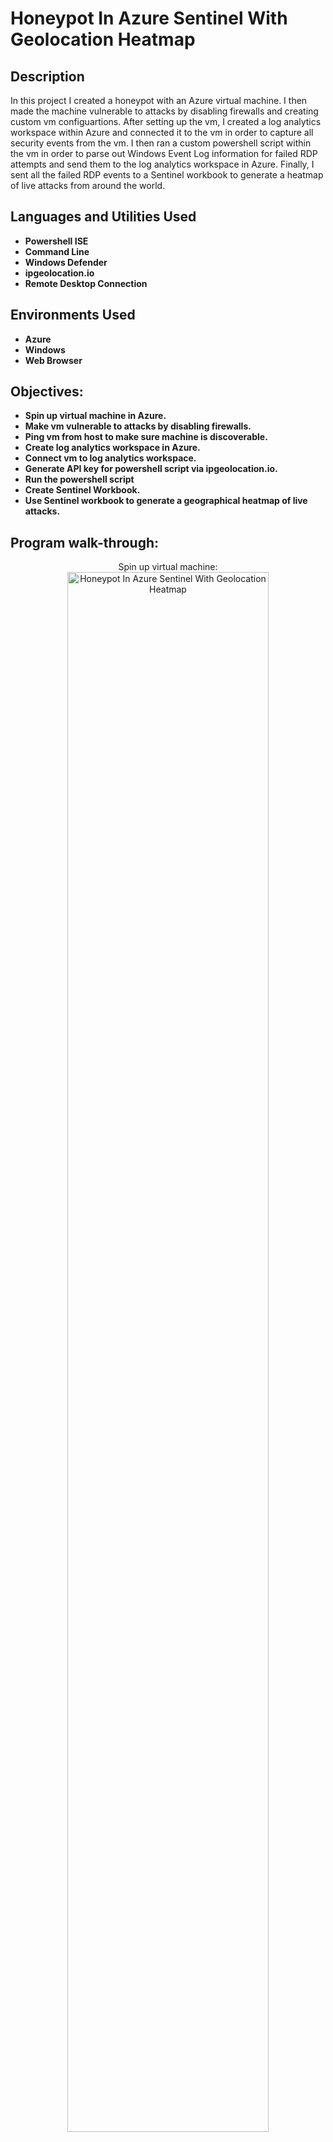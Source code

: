 <h1>Honeypot In Azure Sentinel With Geolocation Heatmap</h1>


<h2>Description</h2>
<p>In this project I created a honeypot with an Azure virtual machine. I then made the machine vulnerable to attacks by disabling firewalls and creating custom vm configuartions.
   After setting up the vm, I created a log analytics workspace within Azure and connected it to the vm in order to capture all security events from the vm. 
   I then ran a custom powershell script within the vm in order to parse out Windows Event Log information for failed RDP attempts and send them to the log analytics workspace in Azure. 
   Finally, I sent all the failed RDP events to a Sentinel workbook to generate a heatmap of live attacks from around the world.</p>


<h2>Languages and Utilities Used</h2>

- <b>Powershell ISE</b>
- <b>Command Line</b>
- <b>Windows Defender</b>
- <b>ipgeolocation.io</b>
- <b>Remote Desktop Connection</b>
  
<h2>Environments Used </h2>

- <b> Azure</b>
- <b> Windows</b>
- <b> Web Browser</b> 

<h2>Objectives:</h2>

- <b>Spin up virtual machine in Azure.</b> 
- <b>Make vm vulnerable to attacks by disabling firewalls.</b>
- <b>Ping vm from host to make sure machine is discoverable.</b>
- <b>Create log analytics workspace in Azure.</b> 
- <b>Connect vm to log analytics workspace.</b> 
- <b>Generate API key for powershell script via ipgeolocation.io.</b>
- <b>Run the powershell script</b>
- <b>Create Sentinel Workbook.</b>
- <b>Use Sentinel workbook to generate a geographical heatmap of live attacks.</b>


<h2>Program walk-through:</h2>

<p align="center">
Spin up virtual machine: <br/>
<img src="https://i.imgur.com/RSP1GTQ.png" height="80%" width="80%" alt="Honeypot In Azure Sentinel With Geolocation Heatmap"/>
<br />
  
<br />
 Let's make the vm vulnerable to attacks by disabling all firewalls via Windows Defender: <br/>
<img src="https://i.imgur.com/hNnhlGQ.png" height="80%" width="80%" alt="Honeypot In Azure Sentinel With Geolocation Heatmap"/>
<br />

<br />
  Next, let's ping our vm from our host machine to make sure it's discoverable: <br/>
<img src="https://i.imgur.com/2mc9g9t.png" height="80%" width="80%" alt="Honeypot In Azure Sentinel With Geolocation Heatmap"/>
<br />

<br />
   Now let's create the log analytics workspace: <br/>
<img src="https://i.imgur.com/DIfXdkF.png" height="80%" width="80%" alt="Honeypot In Azure Sentinel With Geolocation Heatmap"/>
<br />

<br />
At this point we need to connect our log workspace to our vm:  <br/>
<img src="https://i.imgur.com/v2MGvke.png" height="80%" width="80%" alt="Honeypot In Azure Sentinel With Geolocation Heatmap"/>
<br />

<br />
Now we need to setup defender to collect all events:  <br/>
<img src="https://i.imgur.com/vUwQMWs.png" height="80%" width="80%" alt="Honeypot In Azure Sentinel With Geolocation Heatmap"/>
<br />

<br />
Next, let's get a custom API key from ipgeolocation.io to feed into our powershell script:  <br/>
<img src="https://i.imgur.com/QVTr23d.png" height="80%" width="80%" alt="Honeypot In Azure Sentinel With Geolocation Heatmap"/>
<br />
<br />
Now let's run the powershell script on our vm to automatically parse out our events to Azure. Look!, we can already see several failed RDP attacks!:  <br/>
<img src="" height="80%" width="80%" alt="Honeypot In Azure Sentinel With Geolocation Heatmap"/>
<br />
<br />
Finally, we can create a sentinel workbook and use the data coming from our vm to create a heatmap of live attacks!:  <br/>
<img src="https://i.imgur.com/iO6h10s.png" height="80%" width="80%" alt="Honeypot In Azure Sentinel With Geolocation Heatmap"/>
<br />
<br />
Here is the heatmap after only a few hours!:  <br/>
<img src="https://i.imgur.com/g9Twdzu.png" height="80%" width="80%" alt="Honeypot In Azure Sentinel With Geolocation Heatmap"/>
<br />



</p>

<h2>Findings:</h2>

- <b> A honeypot is a tool that can help detect, deflect, and counteract unauthorized access to computer systems and networks. By pretending to be a legitimate target, a honeypot can lure hackers into a controlled environment where their activities and behaviors can be 
      monitored.</b>
- <b> Honeypots can waste attackers' time and resources by providing false information or creating misleading environments. This can make it harder for attackers to succeed and may deter them from future attacks.</b>
- <b> A honeypot or honeynet can divert attackers' attention away from valuable assets, giving security teams more time to respond to attacks.</b>
- <b> Also, honeypots can help organizations identify vulnerabilities in their security systems by analyzing how attackers access the honeypot's data. This information can help organizations update their systems to block these attack methods.</b>
- <b> Upon analyzing the event logs I discovered that the majority of the failed RDPs from Thailand came from a single user attempting to brute force the machine.</b>
- <b> To mitigate these attacks from our vm we can turn all of our firewalls back on making the machine less discoverable. We could also reconfigure the vm to limit the amount of ports allowed.</b> 
- <b> Finally, a honeypot is a fantastic tool to better understand the mind of a hacker, to develop a deeper understanding of their behaviors and can ultimately be extremely benficial to protect organizations along with their assets.</b> 
